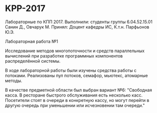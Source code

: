 # KPP-2017
Лабораторные по КПП 2017. 
Выполнили: 
    студенты группы 6.04.52.15.01 Санин Д., Овчарук М.
Принял:
    Доцент кафедры ИС,
    К.т.н. Парфьонов Ю.Э.
    
Лабораторная работа №1

Исследование методов многопоточности и средств параллельных вычислений при разработке программных компонентов распределённой системы.

В ходе лабораторной работы были изучены средства работы с потоками. Реализованы пул потоков, семафор, мьютекс, атомарные методы.

В качестве предметной области был выбран вариант №6:
  "Свободная касса. В ресторане быстрого обслуживания есть несколько
  касс. Посетители стоят в очереди в конкретную кассу, но могут перейти
  в другую очередь при уменьшении или исчезновении там очереди."

